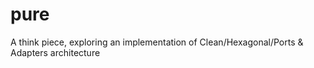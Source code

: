 # pure
A think piece, exploring an implementation of Clean/Hexagonal/Ports &amp; Adapters architecture
